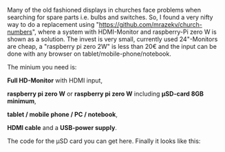 Many of the old fashioned displays in churches face problems when searching for spare parts i.e. bulbs and switches. So, I found a very nifty way to do a replacement using "https://github.com/mrazekv/church-numbers",
where a system with HDMI-Monitor and  raspberry-Pi zero W is shown as a solution.
The invest is very small, currently used 24"-Monitors are cheap, a "raspberry pi zero 2W" is less than 20€ and the input can be done with any browser on tablet/mobile-phone/notebook.

The minium you need is:

  **Full HD-Monitor** with HDMI input,
  
  **raspberry pi zero W** or **raspberry pi zero W** including **µSD-card 8GB minimum**,
  
  **tablet / mobile phone / PC / notebook**,
  
  **HDMI cable** and a **USB-power supply**.
  
The code for the µSD card you can get here. Finally it looks like this:
